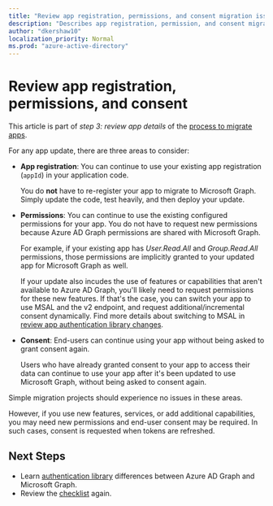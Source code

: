 ```yaml
---
title: "Review app registration, permissions, and consent migration issues"
description: "Describes app registration, permission, and consent migration from Azure Active Directory (Azure AD) to Microsoft Graph API."
author: "dkershaw10"
localization_priority: Normal
ms.prod: "azure-active-directory"
---
```


# Review app registration, permissions, and consent

This article is part of *step 3: review app details* of the [process to migrate apps](migrate-azure-ad-graph-planning-checklist.md).

For any app update, there are three areas to consider:

- **App registration**: You can continue to use your existing app registration (`appId`) in your application code.  

    You do **not** have to re-register your app to migrate to Microsoft Graph. Simply update the code, test heavily, and then deploy your update.  

- **Permissions**: You can continue to use the existing configured permissions for your app. You do not have to request new permissions because Azure AD Graph permissions are shared with Microsoft Graph.

    For example, if your existing app has _User.Read.All_ and _Group.Read.All_ permissions, those permissions are implicitly granted to your updated app for Microsoft Graph as well.

    If your update also incudes the use of features or capabilities that aren't available to Azure AD Graph, you'll likely need to request permissions for these new features. If that's the case, you can switch your app to use MSAL and the v2 endpoint, and request additional/incremental consent dynamically. Find more details about switching to MSAL in [review app authentication library changes](/graph/migrate-azure-ad-graph-authentication-library).

- **Consent**: End-users can continue using your app without being asked to grant consent again.

    Users who have already granted consent to your app to access their data can continue to use your app after it's been updated to use Microsoft Graph, without being asked to consent again.

Simple migration projects should experience no issues in these areas.

However, if you use new features, services, or add additional capabilities, you may need new permissions and end-user consent may be required.  In such cases, consent is requested when tokens are refreshed.

## Next Steps

- Learn [authentication library](migrate-azure-ad-graph-authentication-library.md) differences between Azure AD Graph and Microsoft Graph.
- Review the [checklist](migrate-azure-ad-graph-overview.md) again.
